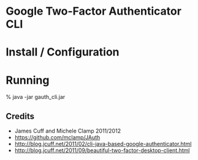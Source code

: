 # Google Two-Factor Authenticator CLI

# Install / Configuration



# Running

% java -jar gauth_cli.jar


## Credits
 * James Cuff and Michele Clamp 2011/2012
 * https://github.com/mclamp/JAuth
 * http://blog.jcuff.net/2011/02/cli-java-based-google-authenticator.html
 * http://blog.jcuff.net/2011/09/beautiful-two-factor-desktop-client.html